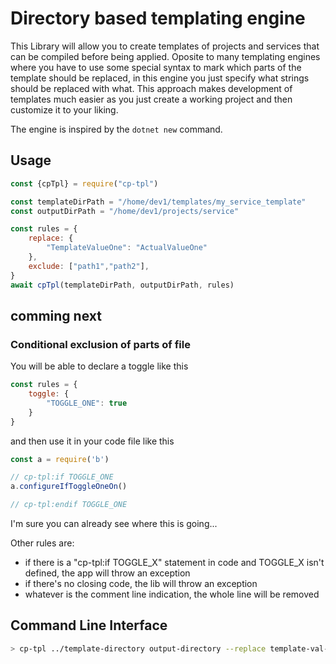 # Directory based templating engine

This Library will allow you to create templates of projects and services that can be compiled before being applied. Oposite to many templating engines where you have to use some special syntax to mark which parts of the template should be replaced, in this engine you just specify what strings should be replaced with what. This approach makes development of templates much easier as you just create a working project and then customize it to your liking.

The engine is inspired by the ```dotnet new``` command.  

## Usage

``` js
const {cpTpl} = require("cp-tpl")

const templateDirPath = "/home/dev1/templates/my_service_template"
const outputDirPath = "/home/dev1/projects/service"

const rules = {
    replace: {
        "TemplateValueOne": "ActualValueOne"
    },
    exclude: ["path1","path2"],
}
await cpTpl(templateDirPath, outputDirPath, rules)
```

## comming next

### Conditional exclusion of parts of file

You will be able to declare a toggle like this
``` js
const rules = {
    toggle: {
        "TOGGLE_ONE": true
    }
}
```

and then use it in your code file like this

``` js
const a = require('b')

// cp-tpl:if TOGGLE_ONE
a.configureIfToggleOneOn()

// cp-tpl:endif TOGGLE_ONE
```

I'm sure you can already see where this is going...

Other rules are:
* if there is a "cp-tpl:if TOGGLE_X" statement in code and TOGGLE_X isn't defined, the app will throw an exception
* if there's no closing code, the lib will throw an exception
* whatever is the comment line indication, the whole line will be removed

## Command Line Interface

``` sh
> cp-tpl ../template-directory output-directory --replace template-val-1=val-1 --replace template-val-2=val2 --exclude templatize
```
